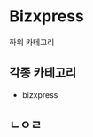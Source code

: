 # Bizxpress

하위 카테고리

##  각종 카테고리

 - bizxpress

## ㄴㅇㄹ

<!--stackedit_data:
eyJoaXN0b3J5IjpbNTczMDkyMzZdfQ==
-->